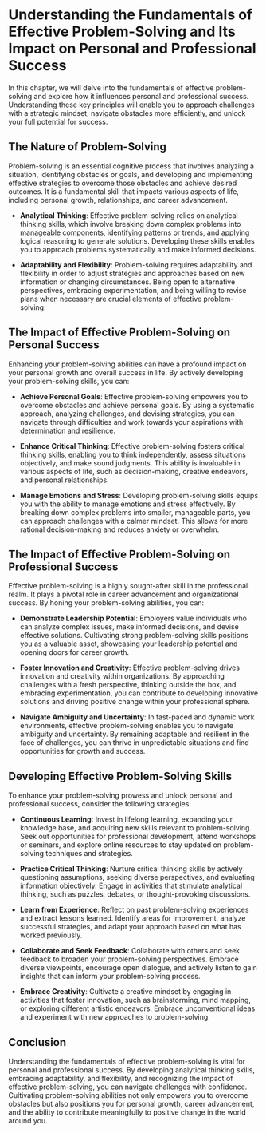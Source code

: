 Understanding the Fundamentals of Effective Problem-Solving and Its Impact on Personal and Professional Success
========================================================================================================================

In this chapter, we will delve into the fundamentals of effective problem-solving and explore how it influences personal and professional success. Understanding these key principles will enable you to approach challenges with a strategic mindset, navigate obstacles more efficiently, and unlock your full potential for success.

**The Nature of Problem-Solving**
---------------------------------

Problem-solving is an essential cognitive process that involves analyzing a situation, identifying obstacles or goals, and developing and implementing effective strategies to overcome those obstacles and achieve desired outcomes. It is a fundamental skill that impacts various aspects of life, including personal growth, relationships, and career advancement.

* **Analytical Thinking**: Effective problem-solving relies on analytical thinking skills, which involve breaking down complex problems into manageable components, identifying patterns or trends, and applying logical reasoning to generate solutions. Developing these skills enables you to approach problems systematically and make informed decisions.

* **Adaptability and Flexibility**: Problem-solving requires adaptability and flexibility in order to adjust strategies and approaches based on new information or changing circumstances. Being open to alternative perspectives, embracing experimentation, and being willing to revise plans when necessary are crucial elements of effective problem-solving.

**The Impact of Effective Problem-Solving on Personal Success**
---------------------------------------------------------------

Enhancing your problem-solving abilities can have a profound impact on your personal growth and overall success in life. By actively developing your problem-solving skills, you can:

* **Achieve Personal Goals**: Effective problem-solving empowers you to overcome obstacles and achieve personal goals. By using a systematic approach, analyzing challenges, and devising strategies, you can navigate through difficulties and work towards your aspirations with determination and resilience.

* **Enhance Critical Thinking**: Effective problem-solving fosters critical thinking skills, enabling you to think independently, assess situations objectively, and make sound judgments. This ability is invaluable in various aspects of life, such as decision-making, creative endeavors, and personal relationships.

* **Manage Emotions and Stress**: Developing problem-solving skills equips you with the ability to manage emotions and stress effectively. By breaking down complex problems into smaller, manageable parts, you can approach challenges with a calmer mindset. This allows for more rational decision-making and reduces anxiety or overwhelm.

**The Impact of Effective Problem-Solving on Professional Success**
-------------------------------------------------------------------

Effective problem-solving is a highly sought-after skill in the professional realm. It plays a pivotal role in career advancement and organizational success. By honing your problem-solving abilities, you can:

* **Demonstrate Leadership Potential**: Employers value individuals who can analyze complex issues, make informed decisions, and devise effective solutions. Cultivating strong problem-solving skills positions you as a valuable asset, showcasing your leadership potential and opening doors for career growth.

* **Foster Innovation and Creativity**: Effective problem-solving drives innovation and creativity within organizations. By approaching challenges with a fresh perspective, thinking outside the box, and embracing experimentation, you can contribute to developing innovative solutions and driving positive change within your professional sphere.

* **Navigate Ambiguity and Uncertainty**: In fast-paced and dynamic work environments, effective problem-solving enables you to navigate ambiguity and uncertainty. By remaining adaptable and resilient in the face of challenges, you can thrive in unpredictable situations and find opportunities for growth and success.

**Developing Effective Problem-Solving Skills**
-----------------------------------------------

To enhance your problem-solving prowess and unlock personal and professional success, consider the following strategies:

* **Continuous Learning**: Invest in lifelong learning, expanding your knowledge base, and acquiring new skills relevant to problem-solving. Seek out opportunities for professional development, attend workshops or seminars, and explore online resources to stay updated on problem-solving techniques and strategies.

* **Practice Critical Thinking**: Nurture critical thinking skills by actively questioning assumptions, seeking diverse perspectives, and evaluating information objectively. Engage in activities that stimulate analytical thinking, such as puzzles, debates, or thought-provoking discussions.

* **Learn from Experience**: Reflect on past problem-solving experiences and extract lessons learned. Identify areas for improvement, analyze successful strategies, and adapt your approach based on what has worked previously.

* **Collaborate and Seek Feedback**: Collaborate with others and seek feedback to broaden your problem-solving perspectives. Embrace diverse viewpoints, encourage open dialogue, and actively listen to gain insights that can inform your problem-solving process.

* **Embrace Creativity**: Cultivate a creative mindset by engaging in activities that foster innovation, such as brainstorming, mind mapping, or exploring different artistic endeavors. Embrace unconventional ideas and experiment with new approaches to problem-solving.

**Conclusion**
--------------

Understanding the fundamentals of effective problem-solving is vital for personal and professional success. By developing analytical thinking skills, embracing adaptability, and flexibility, and recognizing the impact of effective problem-solving, you can navigate challenges with confidence. Cultivating problem-solving abilities not only empowers you to overcome obstacles but also positions you for personal growth, career advancement, and the ability to contribute meaningfully to positive change in the world around you.
